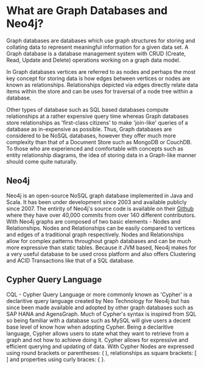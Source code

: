 # What are Graph Databases and Neo4j?

Graph databases are databases which use graph structures for storing and collating data to represent meaningful information for a given data set. A Graph database is a database management system with CRUD (Create, Read, Update and Delete) operations working on a graph data model.

In Graph databases vertices are referred to as nodes and perhaps the most key concept for storing data is how edges between vertices or nodes are known as relationships. Relationships depicted via edges directly relate data items within the store and can be uses for traversal of a node tree within a database.

Other types of database such as SQL based databases compute relationships at a rather expensive query time whereas Graph databases store relationships as 'first-class citizens' to make 'join-like' queries of a database as in-expensive as possible.
Thus, Graph databases are considered to be NoSQL databases, however they offer much more complexity than that of a Document Store such as MongoDB or CouchDB.
To those who are experienced and comfortable with concepts such as entity relationship diagrams, the idea of storing data in a Graph-like manner should come quite naturally.

## Neo4j

Neo4j is an open-source NoSQL graph database implemented in Java and Scala. It has been under development since 2003 and available publicly since 2007. The entirity of Neo4j's source code is available on their [Github](https://github.com/neo4j/neo4j) where they have over 40,000 commits from over 140 different contributors. With Neo4j graphs are composed of two basic elements - Nodes and Relationships. Nodes and Relationships can be easily compared to vertices and edges of a traditional graph respectively. Nodes and Relationships allow for complex patterns throughout graph databases and can be much more expressive than static tables. Because it JVM based, Neo4j makes for a very useful database to be used cross platform and also offers Clustering and ACID Transactions like that of a SQL database.

## Cypher Query Language

CQL - Cypher Query Language or more commonly known as 'Cypher' is a declaritive query language created by Neo Technology for Neo4j but has since been made available and adopted by other graph databases such as SAP HANA and AgensGraph.
Much of Cypher's syntax is inspired from SQL so being familiar with a database such as MySQL will give users a decent base level of know how when adopting Cypher.
Being a declaritive language, Cypher allows users to state what they want to retrieve from a graph and not how to achieve doing it. Cypher allows for expressive and efficient querying and updating of data.
With Cypher Nodes are expressed using round brackets or parentheses: ( ), relationships as square brackets: [ ] and properties using curly braces: { }.
